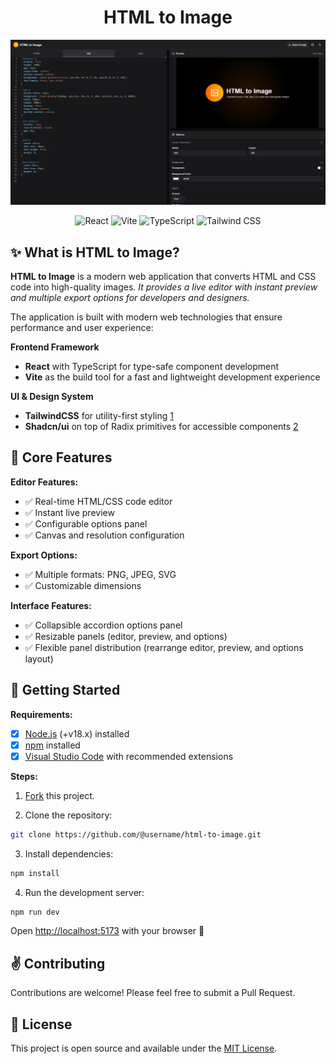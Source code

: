 <div align="center">

# HTML to Image

<a href="https://htmltoimage3.vercel.app">
<img src="public/playground-screenshot.png">
</a>

![React](https://img.shields.io/badge/React-18+-61DAFB?style=for-the-badge&logo=react&logoColor=white)
![Vite](https://img.shields.io/badge/Vite-646CFF?style=for-the-badge&logo=vite&logoColor=FFD62E)
![TypeScript](https://img.shields.io/badge/TypeScript-3178C6?style=for-the-badge&logo=typescript&logoColor=white)
![Tailwind CSS](https://img.shields.io/badge/Tailwind%20CSS-06B6D4?style=for-the-badge&logo=tailwind-css&logoColor=white)

</div>

## ✨ What is HTML to Image?

**HTML to Image** is a modern web application that converts HTML and CSS code into high-quality images. <cite/> It provides a live editor with instant preview and multiple export options for developers and designers.

The application is built with modern web technologies that ensure performance and user experience:

**Frontend Framework**

- **React** with TypeScript for type-safe component development <cite/>
- **Vite** as the build tool for a fast and lightweight development experience <cite/>

**UI & Design System**

- **TailwindCSS** for utility-first styling [1](#1-0)
- **Shadcn/ui** on top of Radix primitives for accessible components [2](#1-1)

## 🎯 Core Features

**Editor Features:**

- ✅ Real-time HTML/CSS code editor
- ✅ Instant live preview
- ✅ Configurable options panel
- ✅ Canvas and resolution configuration

**Export Options:**

- ✅ Multiple formats: PNG, JPEG, SVG
- ✅ Customizable dimensions

**Interface Features:**

- ✅ Collapsible accordion options panel
- ✅ Resizable panels (editor, preview, and options)
- ✅ Flexible panel distribution (rearrange editor, preview, and options layout)

## 🚀 Getting Started

**Requirements:**

- [x] [Node.js](https://nodejs.org) (+v18.x) installed
- [x] [npm](https://nodejs.org/es/) installed
- [x] [Visual Studio Code](https://code.visualstudio.com) with recommended extensions

**Steps:**

1. [Fork](https://github.com/jntellez/html-to-image/fork) this project.

2. Clone the repository:

```bash
git clone https://github.com/@username/html-to-image.git
```

3. Install dependencies:

```bash
npm install
```

4. Run the development server:

```bash
npm run dev
```

Open [http://localhost:5173](http://localhost:5173) with your browser 🚀

## ✌️ Contributing

Contributions are welcome! Please feel free to submit a Pull Request.

## 📝 License

This project is open source and available under the [MIT License](LICENSE).
